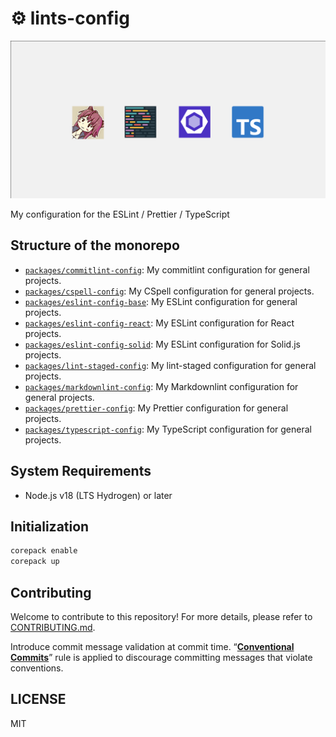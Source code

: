 # ⚙️ lints-config

<!-- markdownlint-disable MD045 -->

![](logo.png)

<!-- markdownlint-enable MD045 -->

My configuration for the ESLint / Prettier / TypeScript

## Structure of the monorepo

- [`packages/commitlint-config`](packages/commitlint-config/README.md):
  My commitlint configuration for general projects.
- [`packages/cspell-config`](packages/cspell-config/README.md):
  My CSpell configuration for general projects.
- [`packages/eslint-config-base`](packages/eslint-config-base/README.md):
  My ESLint configuration for general projects.
- [`packages/eslint-config-react`](packages/eslint-config-react/README.md):
  My ESLint configuration for React projects.
- [`packages/eslint-config-solid`](packages/eslint-config-solid/README.md):
  My ESLint configuration for Solid.js projects.
- [`packages/lint-staged-config`](packages/lint-staged-config/README.md):
  My lint-staged configuration for general projects.
- [`packages/markdownlint-config`](packages/markdownlint-config/README.md):
  My Markdownlint configuration for general projects.
- [`packages/prettier-config`](packages/prettier-config/README.md):
  My Prettier configuration for general projects.
- [`packages/typescript-config`](packages/typescript-config/README.md):
  My TypeScript configuration for general projects.

## System Requirements

- Node.js v18 (LTS Hydrogen) or later

## Initialization

```sh
corepack enable
corepack up
```

## Contributing

Welcome to contribute to this repository! For more details,
please refer to [CONTRIBUTING.md](.github/CONTRIBUTING.md).

Introduce commit message validation at commit time.
“**[Conventional Commits](https://www.conventionalcommits.org/ja/)**”
rule is applied to discourage committing messages that violate conventions.

## LICENSE

MIT
